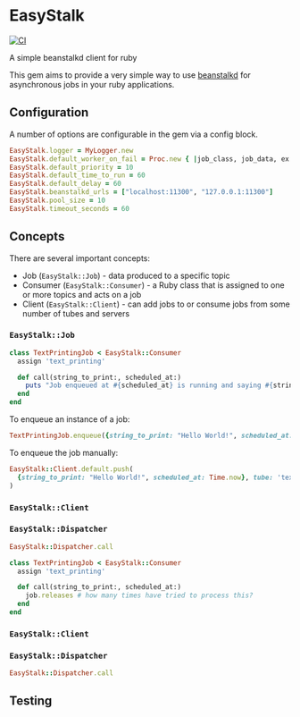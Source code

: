 # EasyStalk

[![CI](https://github.com/EasyPost/easy_stalk/workflows/CI/badge.svg)](https://github.com/EasyPost/easy_stalk/actions?query=workflow%3ACI)

A simple beanstalkd client for ruby

This gem aims to provide a very simple way to use [beanstalkd](https://github.com/kr/beanstalkd) for asynchronous jobs in your ruby applications.

## Configuration

A number of options are configurable in the gem via a config block.
```ruby
EasyStalk.logger = MyLogger.new
EasyStalk.default_worker_on_fail = Proc.new { |job_class, job_data, ex| EasyStalk.logger.error "#{ex.message} - #{job_data}" }
EasyStalk.default_priority = 10
EasyStalk.default_time_to_run = 60
EasyStalk.default_delay = 60
EasyStalk.beanstalkd_urls = ["localhost:11300", "127.0.0.1:11300"]
EasyStalk.pool_size = 10
EasyStalk.timeout_seconds = 60
```

## Concepts

There are several important concepts:
* Job (`EasyStalk::Job`) - data produced to a specific topic
* Consumer (`EasyStalk::Consumer`) - a Ruby class that is assigned to one or more topics and acts on a job
* Client (`EasyStalk::Client`) - can add jobs to or consume jobs from some number of tubes and servers

### `EasyStalk::Job`

```ruby
class TextPrintingJob < EasyStalk::Consumer
  assign 'text_printing'

  def call(string_to_print:, scheduled_at:)
    puts "Job enqueued at #{scheduled_at} is running and saying #{string_to_print}"
  end
end
```

To enqueue an instance of a job:

```ruby
TextPrintingJob.enqueue({string_to_print: "Hello World!", scheduled_at: Time.now})
```

To enqueue the job manually:

```ruby
EasyStalk::Client.default.push(
  {string_to_print: "Hello World!", scheduled_at: Time.now}, tube: 'text_printing'
)
```

### `EasyStalk::Client`

### `EasyStalk::Dispatcher`

```ruby
EasyStalk::Dispatcher.call
```

```ruby
class TextPrintingJob < EasyStalk::Consumer
  assign 'text_printing'

  def call(string_to_print:, scheduled_at:)
    job.releases # how many times have tried to process this?
  end
end
```

### `EasyStalk::Client`

### `EasyStalk::Dispatcher`

```ruby
EasyStalk::Dispatcher.call
```

## Testing
